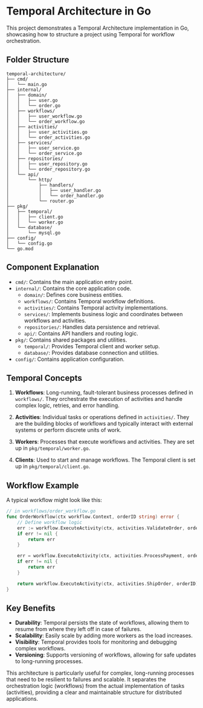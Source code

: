 # Temporal Architecture in Go

This project demonstrates a Temporal Architecture implementation in Go, showcasing how to structure a project using Temporal for workflow orchestration.

## Folder Structure

```
temporal-architecture/
├── cmd/
│   └── main.go
├── internal/
│   ├── domain/
│   │   ├── user.go
│   │   └── order.go
│   ├── workflows/
│   │   ├── user_workflow.go
│   │   └── order_workflow.go
│   ├── activities/
│   │   ├── user_activities.go
│   │   └── order_activities.go
│   ├── services/
│   │   ├── user_service.go
│   │   └── order_service.go
│   ├── repositories/
│   │   ├── user_repository.go
│   │   └── order_repository.go
│   └── api/
│       └── http/
│           ├── handlers/
│           │   ├── user_handler.go
│           │   └── order_handler.go
│           └── router.go
├── pkg/
│   ├── temporal/
│   │   ├── client.go
│   │   └── worker.go
│   └── database/
│       └── mysql.go
├── config/
│   └── config.go
└── go.mod
```

## Component Explanation

- `cmd/`: Contains the main application entry point.
- `internal/`: Contains the core application code.
  - `domain/`: Defines core business entities.
  - `workflows/`: Contains Temporal workflow definitions.
  - `activities/`: Contains Temporal activity implementations.
  - `services/`: Implements business logic and coordinates between workflows and activities.
  - `repositories/`: Handles data persistence and retrieval.
  - `api/`: Contains API handlers and routing logic.
- `pkg/`: Contains shared packages and utilities.
  - `temporal/`: Provides Temporal client and worker setup.
  - `database/`: Provides database connection and utilities.
- `config/`: Contains application configuration.

## Temporal Concepts

1. **Workflows**: Long-running, fault-tolerant business processes defined in `workflows/`. They orchestrate the execution of activities and handle complex logic, retries, and error handling.

2. **Activities**: Individual tasks or operations defined in `activities/`. They are the building blocks of workflows and typically interact with external systems or perform discrete units of work.

3. **Workers**: Processes that execute workflows and activities. They are set up in `pkg/temporal/worker.go`.

4. **Clients**: Used to start and manage workflows. The Temporal client is set up in `pkg/temporal/client.go`.

## Workflow Example

A typical workflow might look like this:

```go
// in workflows/order_workflow.go
func OrderWorkflow(ctx workflow.Context, orderID string) error {
    // Define workflow logic
    err := workflow.ExecuteActivity(ctx, activities.ValidateOrder, orderID).Get(ctx, nil)
    if err != nil {
        return err
    }

    err = workflow.ExecuteActivity(ctx, activities.ProcessPayment, orderID).Get(ctx, nil)
    if err != nil {
        return err
    }

    return workflow.ExecuteActivity(ctx, activities.ShipOrder, orderID).Get(ctx, nil)
}
```

## Key Benefits

- **Durability**: Temporal persists the state of workflows, allowing them to resume from where they left off in case of failures.
- **Scalability**: Easily scale by adding more workers as the load increases.
- **Visibility**: Temporal provides tools for monitoring and debugging complex workflows.
- **Versioning**: Supports versioning of workflows, allowing for safe updates to long-running processes.

This architecture is particularly useful for complex, long-running processes that need to be resilient to failures and scalable. It separates the orchestration logic (workflows) from the actual implementation of tasks (activities), providing a clear and maintainable structure for distributed applications.

